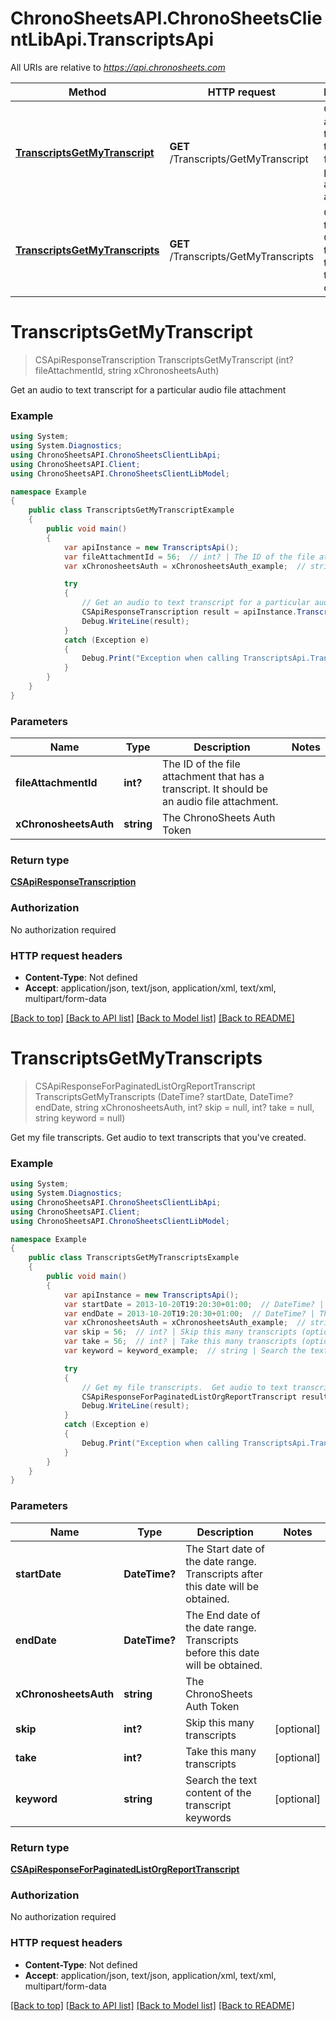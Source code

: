 # ChronoSheetsAPI.ChronoSheetsClientLibApi.TranscriptsApi

All URIs are relative to *https://api.chronosheets.com*

Method | HTTP request | Description
------------- | ------------- | -------------
[**TranscriptsGetMyTranscript**](TranscriptsApi.md#transcriptsgetmytranscript) | **GET** /Transcripts/GetMyTranscript | Get an audio to text transcript for a particular audio file attachment
[**TranscriptsGetMyTranscripts**](TranscriptsApi.md#transcriptsgetmytranscripts) | **GET** /Transcripts/GetMyTranscripts | Get my file transcripts.  Get audio to text transcripts that you&#39;ve created.


<a name="transcriptsgetmytranscript"></a>
# **TranscriptsGetMyTranscript**
> CSApiResponseTranscription TranscriptsGetMyTranscript (int? fileAttachmentId, string xChronosheetsAuth)

Get an audio to text transcript for a particular audio file attachment

### Example
```csharp
using System;
using System.Diagnostics;
using ChronoSheetsAPI.ChronoSheetsClientLibApi;
using ChronoSheetsAPI.Client;
using ChronoSheetsAPI.ChronoSheetsClientLibModel;

namespace Example
{
    public class TranscriptsGetMyTranscriptExample
    {
        public void main()
        {
            var apiInstance = new TranscriptsApi();
            var fileAttachmentId = 56;  // int? | The ID of the file attachment that has a transcript.  It should be an audio file attachment.
            var xChronosheetsAuth = xChronosheetsAuth_example;  // string | The ChronoSheets Auth Token

            try
            {
                // Get an audio to text transcript for a particular audio file attachment
                CSApiResponseTranscription result = apiInstance.TranscriptsGetMyTranscript(fileAttachmentId, xChronosheetsAuth);
                Debug.WriteLine(result);
            }
            catch (Exception e)
            {
                Debug.Print("Exception when calling TranscriptsApi.TranscriptsGetMyTranscript: " + e.Message );
            }
        }
    }
}
```

### Parameters

Name | Type | Description  | Notes
------------- | ------------- | ------------- | -------------
 **fileAttachmentId** | **int?**| The ID of the file attachment that has a transcript.  It should be an audio file attachment. | 
 **xChronosheetsAuth** | **string**| The ChronoSheets Auth Token | 

### Return type

[**CSApiResponseTranscription**](CSApiResponseTranscription.md)

### Authorization

No authorization required

### HTTP request headers

 - **Content-Type**: Not defined
 - **Accept**: application/json, text/json, application/xml, text/xml, multipart/form-data

[[Back to top]](#) [[Back to API list]](../README.md#documentation-for-api-endpoints) [[Back to Model list]](../README.md#documentation-for-models) [[Back to README]](../README.md)

<a name="transcriptsgetmytranscripts"></a>
# **TranscriptsGetMyTranscripts**
> CSApiResponseForPaginatedListOrgReportTranscript TranscriptsGetMyTranscripts (DateTime? startDate, DateTime? endDate, string xChronosheetsAuth, int? skip = null, int? take = null, string keyword = null)

Get my file transcripts.  Get audio to text transcripts that you've created.

### Example
```csharp
using System;
using System.Diagnostics;
using ChronoSheetsAPI.ChronoSheetsClientLibApi;
using ChronoSheetsAPI.Client;
using ChronoSheetsAPI.ChronoSheetsClientLibModel;

namespace Example
{
    public class TranscriptsGetMyTranscriptsExample
    {
        public void main()
        {
            var apiInstance = new TranscriptsApi();
            var startDate = 2013-10-20T19:20:30+01:00;  // DateTime? | The Start date of the date range.  Transcripts after this date will be obtained.
            var endDate = 2013-10-20T19:20:30+01:00;  // DateTime? | The End date of the date range.  Transcripts before this date will be obtained.
            var xChronosheetsAuth = xChronosheetsAuth_example;  // string | The ChronoSheets Auth Token
            var skip = 56;  // int? | Skip this many transcripts (optional) 
            var take = 56;  // int? | Take this many transcripts (optional) 
            var keyword = keyword_example;  // string | Search the text content of the transcript keywords (optional) 

            try
            {
                // Get my file transcripts.  Get audio to text transcripts that you've created.
                CSApiResponseForPaginatedListOrgReportTranscript result = apiInstance.TranscriptsGetMyTranscripts(startDate, endDate, xChronosheetsAuth, skip, take, keyword);
                Debug.WriteLine(result);
            }
            catch (Exception e)
            {
                Debug.Print("Exception when calling TranscriptsApi.TranscriptsGetMyTranscripts: " + e.Message );
            }
        }
    }
}
```

### Parameters

Name | Type | Description  | Notes
------------- | ------------- | ------------- | -------------
 **startDate** | **DateTime?**| The Start date of the date range.  Transcripts after this date will be obtained. | 
 **endDate** | **DateTime?**| The End date of the date range.  Transcripts before this date will be obtained. | 
 **xChronosheetsAuth** | **string**| The ChronoSheets Auth Token | 
 **skip** | **int?**| Skip this many transcripts | [optional] 
 **take** | **int?**| Take this many transcripts | [optional] 
 **keyword** | **string**| Search the text content of the transcript keywords | [optional] 

### Return type

[**CSApiResponseForPaginatedListOrgReportTranscript**](CSApiResponseForPaginatedListOrgReportTranscript.md)

### Authorization

No authorization required

### HTTP request headers

 - **Content-Type**: Not defined
 - **Accept**: application/json, text/json, application/xml, text/xml, multipart/form-data

[[Back to top]](#) [[Back to API list]](../README.md#documentation-for-api-endpoints) [[Back to Model list]](../README.md#documentation-for-models) [[Back to README]](../README.md)

